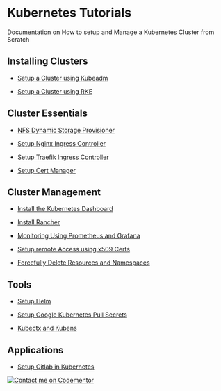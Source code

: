 # Kubernetes Tutorials
Documentation on How to setup and Manage a Kubernetes Cluster from Scratch

## Installing Clusters
- [Setup a Cluster using Kubeadm](installation.md)

- [Setup a Cluster using RKE](rke.md)


## Cluster Essentials
- [NFS Dynamic Storage Provisioner](nfs-storage/Readme.md)

- [Setup Nginx Ingress Controller](ingress/nginx.md)

- [Setup Traefik Ingress Controller](ingress/traefik.md)

- [Setup Cert Manager](cert-manager/Readme.md)

## Cluster Management
- [Install the Kubernetes Dashboard](dashboard/Readme.md)

- [Install Rancher](rancher.md)

- [Monitoring Using Prometheus and Grafana](monitoring/Readme.md)
- [Setup remote Access using x509 Certs](user-access.md)
- [Forcefully Delete Resources and Namespaces](force-delete.md)

## Tools
- [Setup Helm](helm.md)

- [Setup Google Kubernetes Pull Secrets](google-secrets.md)

- [Kubectx and Kubens](kubectx.md)

## Applications
- [Setup Gitlab in Kubernetes](gitlab.md)

[![Contact me on Codementor](https://www.codementor.io/m-badges/odytrice/find-me-on-cm-b.svg)](https://www.codementor.io/@odytrice?refer=badge)
